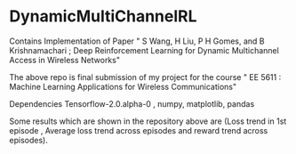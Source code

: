 # DynamicMultiChannelRL
Contains Implementation of Paper " S Wang, H Liu, P H Gomes, and B Krishnamachari ; Deep Reinforcement Learning for Dynamic Multichannel Access in Wireless Networks"


The above repo is final submission of my project for the course " EE 5611 : Machine Learning Applications for Wireless Communications"

Dependencies
Tensorflow-2.0.alpha-0 , numpy, matplotlib, pandas

Some results which are shown in the repository above are (Loss trend in 1st episode , Average loss trend across episodes and reward trend across episodes).





